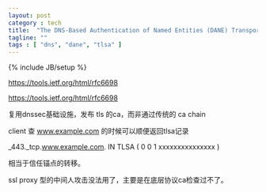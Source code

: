 ```yaml
---
layout: post
category : tech
title:  "The DNS-Based Authentication of Named Entities (DANE) Transport Layer Security (TLS) Protocol: TLSA"
tagline: ""
tags : [ "dns", "dane", "tlsa" ] 
---
```

{% include JB/setup %}

https://tools.ietf.org/html/rfc6698

https://tools.ietf.org/html/rfc6698

复用dnssec基础设施，发布 tls 的ca，而非通过传统的 ca chain

client 查 www.example.com 的时候可以顺便返回tlsa记录

 _443._tcp.www.example.com. IN TLSA (
      0 0 1 xxxxxxxxxxxxxxx )

相当于信任锚点的转移。

ssl proxy 型的中间人攻击没法用了，主要是在底层协议ca检查过不了。

